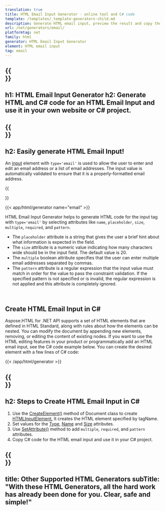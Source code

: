 ```yaml
---
translation: true
title: HTML Email Input Generator - online tool and C# code
template: /templates/_template-generators-child.md
description: Generate HTML email input, preview the result and copy the generated HTML and C# code to your website.
url: /net/generators/email/
platformtag: net
family: html
generator: HTML Email Input Generator
element: HTML email input
tag: email
---
```


{{<section banner>}}
---
h1: HTML Email Input Generator
h2: Generate HTML and C# code for an HTML Email Input and use it in your own website or C# project.
---

{{<section overview>}}
---
h2: Easily generate HTML Email Input!
---

An [input](https://html.spec.whatwg.org/multipage/input.html#the-input-element) element with `type='email'` is used to allow the user to enter and edit an email address or a list of email addresses. The input value is automatically validated to ensure that it is a properly-formatted email address.

{{<section plugin>}}

{{< app/html/generator name="email" >}}

HTML Email Input Generator helps to generate HTML code for the input tag with `type='email'` by selecting attributes like `name`, `placeholder`, `size`, `multiple`, `required`, and `pattern`. 
- The `placeholder` attribute is a string that gives the user a brief hint about what information is expected in the field.
- The `size` attribute is a numeric value indicating how many characters wide should be in the input field. The default value is 20.
- The `multiple` boolean attribute specifies that the user can enter multiple email addresses separated by commas.
- The `pattern` attribute is a regular expression that the input value must match in order for the value to pass the constraint validation. If the specified pattern is not specified or is invalid, the regular expression is not applied and this attribute is completely ignored.
<br>

<h2> Create HTML Email Input in C#</h2>

Aspose.HTML for .NET API supports a set of HTML elements that are defined in HTML Standard, along with rules about how the elements can be nested. You can modify the document by appending new elements, removing, or editing the content of existing nodes. If you want to use the HTML editing features in your product or programmatically add an HTML email input, see the C# code example below. You can create the desired element with a few lines of C# code:

{{< /app/html/generator >}}

{{<section steps>}}
---
h2: Steps to Create HTML Email Input in C#
---

1. Use the [CreateElement()](https://reference.aspose.com/html/net/aspose.html.dom/document/createelement/) method of Document class to create [HTMLInputElement.](https://reference.aspose.com/html/net/aspose.html/htmlinputelement/) It creates the HTML element specified by tagName.
1. Set values for the [Type](https://reference.aspose.com/html/net/aspose.html/htmlinputelement/type/), [Name](https://reference.aspose.com/html/net/aspose.html/htmlinputelement/name/) and [Size](https://reference.aspose.com/html/net/aspose.html/htmlinputelement/size/) attributes.
1. Use [SetAttribute()](https://reference.aspose.com/html/net/aspose.html.dom/element/setattribute/) method to add `multiple`, `required`, and `pattern` attributes.
1. Copy C# code for the HTML email input and use it in your C# project.

{{<section other-generators>}}
---
title: Other Supported HTML Generators
subTitle: "With these HTML Generators, all the hard work has already been done for you. Clear, safe and simple!"
---